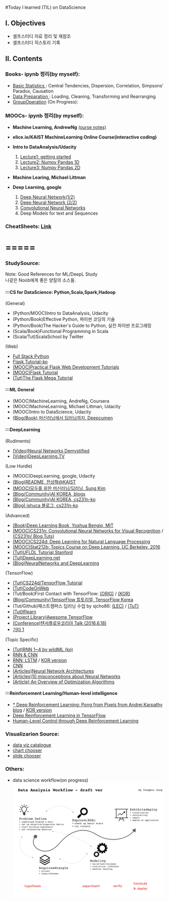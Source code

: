 #Today I learned (TIL) on DataScience 

## I. Objectives
- 셀프스터디 자료 정리 및 재참조
- 셀프스터디 히스토리 기록

## II. Contents

### Books- ipynb 정리(by myself): 
- [Basic Statistics ](http://nbviewer.jupyter.org/github/h3imdallr/TIL-datascience/blob/master/ipynb_gitHub/Basic%20Statistics.ipynb ): Central Tendencies, Dispersion, Correlation, Simpsons' Paradox, Causation
- [Data Preparation ](http://nbviewer.jupyter.org/github/h3imdallr/TIL-datascience/blob/master/ipynb_gitHub/DataPreparation.ipynb): Loading, Cleaning, Transforming and Rearranging 
- [GroupOperation](http://nbviewer.jupyter.org/github/h3imdallr/TIL-datascience/blob/master/ipynb_gitHub/GroupOperation.ipynb) (On Progress):

### MOOCs- ipynb 정리(by myself):
- **Machine Learning, AndrewNg**  [(ourse notes)](http://www.holehouse.org/mlclass/)
- **elice.io/KAIST MachineLearning Online Course(interactive coding)**
- **Intro to DataAnalysis/Udacity**  
    1. [Lecture1: getting started](http://nbviewer.jupyter.org/github/h3imdallr/TIL-datascience/blob/master/ipynb_gitHub/L1_Starter_Code_ymjung.ipynb)  
    2. [Lecture2: Numpy Pandas 1D](http://nbviewer.jupyter.org/github/h3imdallr/TIL-datascience/blob/master/ipynb_gitHub/L2_NumpynPandas_for_1D.ipynb)
    3. [Lecture3: Numpy Pandas 2D](http://nbviewer.jupyter.org/github/h3imdallr/TIL-datascience/blob/master/ipynb_gitHub/L3_NumpynPandas_for_2D.ipynb)

- **Machine Learing, Michael Littman**
- **Deep Learning, google**
    1. [Deep Neural Network(1/2)](http://nbviewer.jupyter.org/github/h3imdallr/TIL-datascience/blob/master/ipynb_gitHub/DeepGG-L2-DeepNeuralNetwork.ipynb)
    2. [Deep Neural Network (2/2)](http://nbviewer.jupyter.org/github/h3imdallr/TIL-datascience/blob/master/ipynb_gitHub/DeepGG-L3-Regularizatoin.ipynb)
    2. [Convolutional Neural Networks](http://nbviewer.jupyter.org/github/h3imdallr/TIL-datascience/blob/master/ipynb_gitHub/DeepGG-L4-convolutionNets.ipynb)
    3. Deep Models for text and Sequences

### CheatSheets: [Link](https://github.com/h3imdallr/TIL-datascience/tree/master/CheatSheet)

=====
=====

### StudySource: 
Note: Good References for ML/DeepL Study  
나같은 Noob에게 좋은 양질의 소스들.

#### :::CS for DataScience: Python,Scala,Spark,Hadoop
(General)
- (Python/MOOC)Intro to DataAnalysis, Udacity
- (Python/Book)Effective Python, 파이썬 코딩의 기술
- (Python/Book)The Hacker's Guide to Python, 실전 파이썬 프로그래밍 
- (Scala/Book)Functional Programming in Scala
- (Scala/Tut)ScalaSchool by Twitter

(Web)
- [Full Stack Python](https://www.fullstackpython.com)
- [Flask Tutorial-ko](http://flask-docs-kr.readthedocs.io/ko/latest/index.html)
- [(MOOC)Practical Flask Web Development Tutorials](https://www.youtube.com/playlist?list=PLQVvvaa0QuDc_owjTbIY4rbgXOFkUYOUB)
- [(MOOC)Flask Tutorial](https://www.youtube.com/playlist?list=PLei96ZX_m9sWQco3fwtSMqyGL-JDQo28l)
- [(Tut)The Flask Mega Tutorial](http://blog.miguelgrinberg.com/post/the-flask-mega-tutorial-part-i-hello-world)

#### :::ML General 
- (MOOC)MachineLearning, AndreNg, Coursera
- (MOOC)MachineLearning, Michael Littman, Udacity
- (MOOC)Intro to DataScience, Udacity
- [(Blog/Book) 머신러닝에서 딥러닝까지, Deepcumen ](http://deepcumen.com)

#### :::DeepLearning 
(Rudiments)
- [(Video)Neural Networks Demystified](https://www.youtube.com/watch?v=bxe2T-V8XRs)
- [(Video)DeepLearning.TV ](https://www.youtube.com/channel/UC9OeZkIwhzfv-_Cb7fCikLQ)

(Low Hurdle)
- (MOOC)DeepLearning, google, Udacity
- [(Blog)README, 전상혁@KAIST ](http://sanghyukchun.github.io)
- [(MOOC)모두를 위한 머신러닝/딥러닝, Sung Kim](http://hunkim.github.io/ml/)
- [(Blog/Community)AI KOREA, blogs](http://aikorea.org/blog/)
- [(Blog/Community)AI KOREA, cs231n-ko](http://aikorea.org/cs231n/)
- [(Blog) ishuca 블로그, cs231n-ko](http://ishuca.tistory.com/category/CS231n)

(Advanced)
- [(Book)Deep Learning Book, Yoshua Bengio, MIT ](http://www.deeplearningbook.org/)
- [(MOOC)CS231n: Convolutional Neural Networks for Visual Recognition](http://cs231n.stanford.edu/syllabus.html)  /  [(CS231n/ Blog,Tuts)](http://cs231n.github.io)
- [(MOOC)CS224d: Deep Learning for Natural Language Processing ](http://cs224d.stanford.edu/)
- [(MOOC)Stat212b: Topics Course on Deep Learning, UC Berkeley, 2016](http://joanbruna.github.io/stat212b/)
- [(Tut)UFLDL Tutorial,Stanford](http://ufldl.stanford.edu/tutorial/)
- [(Tut)DeepLearning.net](http://deeplearning.net/tutorial/)
- [(Blog)NeuralNetworks and DeepLearning](http://neuralnetworksanddeeplearning.com/index.html)

(TensorFlow)
- [(Tut)CS224d/TensorFlow Tutorial](https://www.youtube.com/watch?v=L8Y2_Cq2X5s)
- [(Tut)CodeOnWeb](https://codeonweb.com/course/7e8c4944-308e-410e-85aa-644624613741)
- (Tut/Book)First Contact with TensorFlow: [(ORIG)](http://www.jorditorres.org/first-contact-with-tensorflow/) /  [(KOR)](https://tensorflowkorea.wordpress.com/2016/04/28/first-contact-with-tensorflow/#more-2660)
- [(Blog/Community)TensorFlow 튜토리얼, TensorFlow Korea](https://tensorflowkorea.wordpress.com/2015/12/04/텐서플로우-튜토리얼-1/)
- (Tut/Github)패스트캠퍼스 딥러닝 수업 by sjcho86: [(LEC)](https://github.com/sjchoi86/Deep-Learning-101.git) / [(TuT)](https://github.com/sjchoi86/Tensorflow-101)
- [(Tut)tflearn](http://tflearn.org)
- [(Project Library)Awesome TensorFlow](https://github.com/jtoy/awesome-tensorflow/) 
- [(Conference)텐서플로우코리아 Talk (2016.6.18)](https://www.facebook.com/notes/255834461424286/TensorFlow%20KR%20첫%20모임%20발표자료/298998370441228/)
- [기타 1 ](http://www.slideshare.net/lovelykihohong/tenforflow-internals)

(Topic Specific)
- [(Tut)RNN 1~4 by wildML (ko)](http://aikorea.org/blog/rnn-tutorial-1/)
- [RNN & CNN](http://sanghyukchun.github.io/75/)
- [RNN: LSTM](http://colah.github.io/posts/2015-08-Understanding-LSTMs/) / [KOR version](http://whydsp.org/280)
- [CNN ](http://ufldl.stanford.edu/tutorial/supervised/ConvolutionalNeuralNetwork/)
- [(Articles)Neural Network Architectures](http://culurciello.github.io/tech/2016/06/04/nets.html)
- [(Articles)10 misconceptions about Neural Networks](http://www.turingfinance.com/misconceptions-about-neural-networks/)
- [(Article) An Overview of Optimization Algorithms](http://sebastianruder.com/optimizing-gradient-descent/)

#### :::Reinforcement Learning/Human-level intelligence
- [* Deep Reinforcement Learning: Pong from Pixels from Andrej Karpathy blog](http://karpathy.github.io/2016/05/31/rl/) / [KOR version](http://keunwoochoi.blogspot.kr/2016/06/andrej-karpathy.html)
- [Deep Reinforcement Learning in TensorFlow](https://github.com/carpedm20/deep-rl-tensorflow)
- [Human-Level Control through Deep Reinforcement Learning](https://github.com/devsisters/DQN-tensorflow)


### Visualizarion Source: 
- [data viz catalogue](http://www.datavizcatalogue.com/?)
- [chart chooser](http://extremepresentation.typepad.com/blog/2006/09/choosing_a_good.html)
- [slide chooser](http://extremepresentation.typepad.com/blog/2015/01/announcing-the-slide-chooser.html?utm_content=bufferd402d&utm_medium=social&utm_source=twitter.com&utm_campaign=buffer)  

### Others:
- data science workflow(on progress)
![workflow](images/analysisprocedure-v1.0.png)
